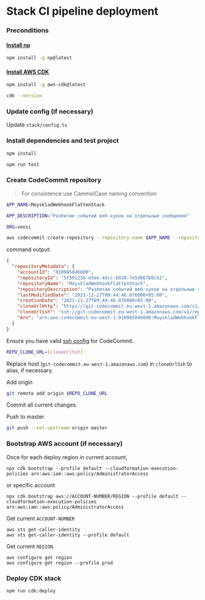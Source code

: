 # Stack CI pipeline deployment

### Preconditions

#### [Install np]()

```bash
npm install -g np@latest
```

#### [Install AWS CDK](https://docs.aws.amazon.com/cdk/latest/guide/getting_started.html#getting_started_install)

```bash
npm install -g aws-cdk@latest
```

```bash
cdk --version
```

### Update config (if necessary)

Update `stack/config.ts`

### Install dependencies and test project

```bash
npm install
```

```bash
npm run test
```

### Create CodeCommit repository

> For consistence use CammelCase naming convention

```bash
APP_NAME=MoyskladWebhookFlattenStack

APP_DESCRIPTION="Разбитие событий веб-хуков на отдельные сообщения"

ORG=vensi
```

```bash
aws codecommit create-repository --repository-name $APP_NAME --repository-description $APP_DESCRIPTION --tags org=$ORG
```

command output:

```json
{
  "repositoryMetadata": {
    "accountId": "910985846600",
    "repositoryId": "5f59123b-e5ee-4dcc-b920-7e5d667b0cb2",
    "repositoryName": "MoyskladWebhookFlattenStack",
    "repositoryDescription": "Разбитие событий веб-хуков на отдельные сообщения",
    "lastModifiedDate": "2021-11-27T09:44:46.076000+05:00",
    "creationDate": "2021-11-27T09:44:46.076000+05:00",
    "cloneUrlHttp": "https://git-codecommit.eu-west-1.amazonaws.com/v1/repos/MoyskladWebhookFlattenStack",
    "cloneUrlSsh": "ssh://git-codecommit.eu-west-1.amazonaws.com/v1/repos/MoyskladWebhookFlattenStack",
    "Arn": "arn:aws:codecommit:eu-west-1:910985846600:MoyskladWebhookFlattenStack"
  }
}
```

Ensure you have valid [ssh config](https://gist.github.com/wmakeev/4df153853c203d80a41f58f862635e60) for CodeCommit.

```bash
REPO_CLONE_URL=[cloneUrlSsh]
```

Replace host (`git-codecommit.eu-west-1.amazonaws.com`) in `cloneUrlSsh` to alias, if necessary.

Add origin

```bash
git remote add origin $REPO_CLONE_URL
```

Commit all current changes.

Push to master

```bash
git push --set-upstream origin master
```

### Bootstrap AWS account (if necessary)

Once for each deploy region in current account,

```
npx cdk bootstrap --profile default --cloudformation-execution-policies arn:aws:iam::aws:policy/AdministratorAccess
```

or specific account

```
npx cdk bootstrap aws://ACCOUNT-NUMBER/REGION --profile default --cloudformation-execution-policies arn:aws:iam::aws:policy/AdministratorAccess
```

Get current `ACCOUNT-NUMBER`

```
aws sts get-caller-identity
aws sts get-caller-identity --profile default
```

Get current `REGION`

```
aws configure get region
aws configure get region --profile prod
```

### Deploy CDK stack

```bash
npm run cdk:deploy
```
